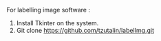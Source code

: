For labelling image software :
1. Install Tkinter on the system.
2. Git clone https://github.com/tzutalin/labelImg.git